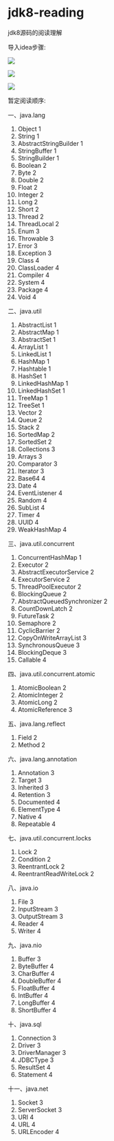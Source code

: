 # jdk8-reading

jdk8源码的阅读理解

导入idea步骤:

![](https://cdn.jsdelivr.net/gh/xirui0920/images/public/1603179391571-1603179391568.png)

![](https://cdn.jsdelivr.net/gh/xirui0920/images/public/1603179401883-1603179401879.png)

![](https://cdn.jsdelivr.net/gh/xirui0920/images/public/1603179886142-1603179886137.png)

暂定阅读顺序:

一、java.lang

1) Object 1
2) String 1
3) AbstractStringBuilder 1
4) StringBuffer 1
5) StringBuilder 1
6) Boolean 2
7) Byte 2
8) Double 2
9) Float 2
10) Integer 2
11) Long 2
12) Short 2
13) Thread 2
14) ThreadLocal 2
15) Enum 3
16) Throwable 3
17) Error 3
18) Exception 3
19) Class 4
20) ClassLoader 4
21) Compiler 4
22) System 4
23) Package 4
24) Void 4

二、java.util

1) AbstractList 1
2) AbstractMap 1
3) AbstractSet 1
4) ArrayList 1
5) LinkedList 1
6) HashMap 1
7) Hashtable 1
8) HashSet 1
9) LinkedHashMap 1
10) LinkedHashSet 1
11) TreeMap 1
12) TreeSet 1
13) Vector 2
14) Queue 2
15) Stack 2
16) SortedMap 2
17) SortedSet 2
18) Collections 3
19) Arrays 3
20) Comparator 3
21) Iterator 3
22) Base64 4
23) Date 4
24) EventListener 4
25) Random 4
26) SubList 4
27) Timer 4
28) UUID 4
29) WeakHashMap 4

三、java.util.concurrent

1) ConcurrentHashMap 1
2) Executor 2
3) AbstractExecutorService 2
4) ExecutorService 2
5) ThreadPoolExecutor 2
6) BlockingQueue 2
7) AbstractQueuedSynchronizer 2
8) CountDownLatch 2
9) FutureTask 2
10) Semaphore 2
11) CyclicBarrier 2
12) CopyOnWriteArrayList 3
13) SynchronousQueue 3
14) BlockingDeque 3
15) Callable 4

四、java.util.concurrent.atomic

1) AtomicBoolean 2
2) AtomicInteger 2
3) AtomicLong 2
4) AtomicReference 3

五、java.lang.reflect

1) Field 2
2) Method 2

六、java.lang.annotation

1) Annotation 3
2) Target 3
3) Inherited 3
4) Retention 3
5) Documented 4
6) ElementType 4
7) Native 4
8) Repeatable 4

七、java.util.concurrent.locks

1) Lock 2
2) Condition 2
3) ReentrantLock 2
4) ReentrantReadWriteLock 2

八、java.io

1) File 3
2) InputStream   3
3) OutputStream  3
4) Reader  4
5) Writer  4

九、java.nio

1) Buffer 3
2) ByteBuffer 4
3) CharBuffer 4
4) DoubleBuffer 4
5) FloatBuffer 4
6) IntBuffer 4
7) LongBuffer 4
8) ShortBuffer 4

十、java.sql

1) Connection 3
2) Driver 3
3) DriverManager 3
4) JDBCType 3
5) ResultSet 4
6) Statement 4

十一、java.net

1) Socket 3
2) ServerSocket 3
3) URI 4
4) URL 4
5) URLEncoder 4